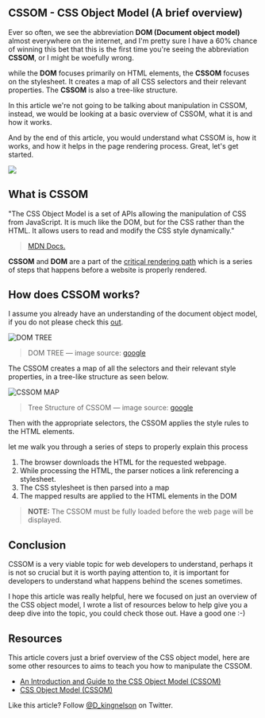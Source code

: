 ## CSSOM - CSS Object Model (A brief overview)

Ever so often, we see the abbreviation **DOM (Document object model)** almost everywhere on the internet, and I'm pretty sure I have a 60% chance of winning this bet that this is the first time you're seeing the abbreviation **CSSOM**, or I might be woefully wrong. 

while the **DOM** focuses primarily on HTML elements, the **CSSOM** focuses on the stylesheet. It creates a map of all CSS selectors and their relevant properties. The **CSSOM** is also a tree-like structure.

In this article we're not going to be talking about manipulation in CSSOM, instead, we would be looking at a basic overview of CSSOM, what it is and how it works.

And by the end of this article, you would understand what CSSOM is, how it works, and how it helps in the page rendering process. Great, let's get started.

![](https://media.giphy.com/media/Ln2dAW9oycjgmTpjX9/giphy.gif)

## What is CSSOM 

"The CSS Object Model is a set of APIs allowing the manipulation of CSS from JavaScript. It is much like the DOM, but for the CSS rather than the HTML. It allows users to read and modify the CSS style dynamically."

> [MDN Docs.](https://developer.mozilla.org/en-US/docs/Web/API/CSS_Object_Model)

**CSSOM** and **DOM** are a part of the [critical rendering path](https://varvy.com/pagespeed/critical-render-path.html) which is a series of steps that happens before a website is properly rendered.

## How does CSSOM works?

I assume you already have an understanding of the document object model, if you do not please check this [out](https://developer.mozilla.org/en-US/docs/Web/API/Document_Object_Model/Introduction).

![DOM TREE](https://i.imgur.com/sbYSiTQ.png)

> DOM TREE — image source: [google](https://www.google.com/search?q=what+is+a+dom+node&rlz=1C1CHBD_enNG918NG919&sxsrf=ALeKk00jEhawOXweaUiEcxqlTT9N7WvW7Q:1601651803448&source=lnms&tbm=isch&sa=X&ved=2ahUKEwiPh7H2mZbsAhVxo4sKHTgUA1IQ_AUoAXoECBEQAw&biw=1600&bih=827#imgrc=nGwN3SOwq7YYtM)

The CSSOM creates a map of all the selectors and their relevant style properties, in a tree-like structure as seen below.

![CSSOM MAP](https://i.imgur.com/uWIv1Ai.png)

> Tree Structure of CSSOM — image source: [google](https://www.google.com/search?q=cssom&tbm=isch&ved=2ahUKEwi37N_S5ZbsAhXJt6QKHRtZBE8Q2-cCegQIABAA&oq=cssom&gs_lcp=CgNpbWcQAzIECCMQJzIECCMQJzIECAAQQzIECAAQQzIECAAQQzIECAAQQzICCAAyAggAMgIIADICCAA6CAgAELEDEIMBOgUIABCxA1CCv1ZY89FWYOPVVmgBcAB4AIABpAOIAcwIkgEFMy0yLjGYAQCgAQGqAQtnd3Mtd2l6LWltZ8ABAQ&sclient=img&ei=wZN3X_eHMcnvkgWbspH4BA&bih=827&biw=1600&rlz=1C1CHBD_enNG918NG919#imgrc=tfV92raWe8oEcM)

Then with the appropriate selectors, the CSSOM applies the style rules to the HTML elements.

let me walk you through a series of steps to properly explain this process

1. The browser downloads the HTML for the requested webpage.
2. While processing the HTML, the parser notices a link referencing a stylesheet.
3. The CSS stylesheet is then parsed into a map
4. The mapped results are applied to the HTML elements in the DOM

> **NOTE:**  The CSSOM must be fully loaded before the web page will be displayed.

## Conclusion

CSSOM is a very viable topic for web developers to understand, perhaps it is not so crucial but it is worth paying attention to, it is important for developers to understand what happens behind the scenes sometimes.

I hope this article was really helpful, here we focused on just an overview of the CSS object model, I wrote a list of resources below to help give you a deep dive into the topic, you could check those out. Have a good one :-)

## Resources
This article covers just a brief overview of the CSS object model, here are some other resources to aims to teach you how to manipulate the CSSOM.

* [An Introduction and Guide to the CSS Object Model (CSSOM)](https://css-tricks.com/an-introduction-and-guide-to-the-css-object-model-cssom/)
* [CSS Object Model (CSSOM)](https://developer.mozilla.org/en-US/docs/Web/API/CSS_Object_Model)

Like this article? Follow [@D_kingnelson](https://twitter.com/D_kingnelson) on Twitter.


